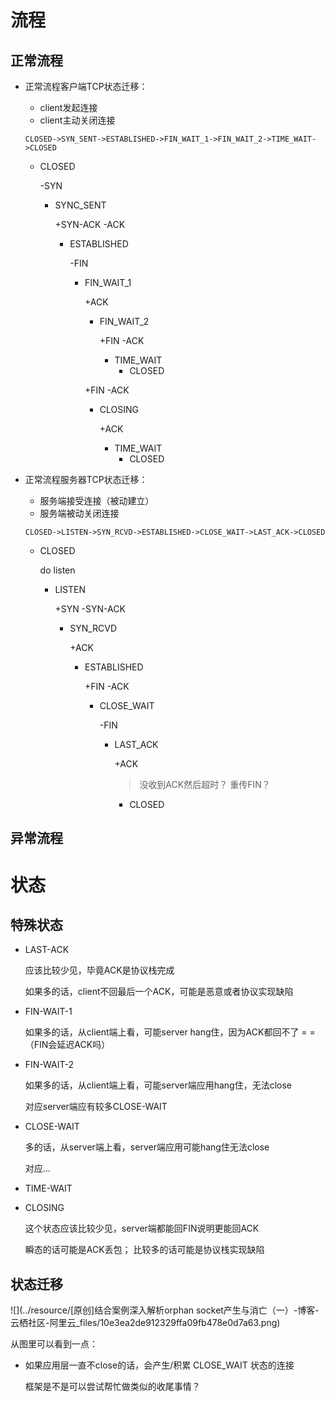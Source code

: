 

# 流程



## 正常流程



* 正常流程客户端TCP状态迁移：

  * client发起连接
  * client主动关闭连接

  `CLOSED->SYN_SENT->ESTABLISHED->FIN_WAIT_1->FIN_WAIT_2->TIME_WAIT->CLOSED`

  * CLOSED

    -SYN

    * SYNC_SENT

      +SYN-ACK -ACK

      * ESTABLISHED

        -FIN

        * FIN_WAIT_1

          +ACK

          * FIN_WAIT_2

            +FIN -ACK

            * TIME_WAIT
              * CLOSED

          +FIN -ACK

          * CLOSING

            +ACK

            * TIME_WAIT
              * CLOSED

* 正常流程服务器TCP状态迁移：

  * 服务端接受连接（被动建立）
  * 服务端被动关闭连接

  `CLOSED->LISTEN->SYN_RCVD->ESTABLISHED->CLOSE_WAIT->LAST_ACK->CLOSED`

  * CLOSED

    do listen

    * LISTEN

      +SYN -SYN-ACK

      * SYN_RCVD

        +ACK

        * ESTABLISHED

          +FIN -ACK

          * CLOSE_WAIT

            -FIN

            * LAST_ACK

              +ACK

              > 没收到ACK然后超时？ 重传FIN？

              * CLOSED





## 异常流程





# 状态



## 特殊状态



- LAST-ACK

  应该比较少见，毕竟ACK是协议栈完成

  如果多的话，client不回最后一个ACK，可能是恶意或者协议实现缺陷

- FIN-WAIT-1

  如果多的话，从client端上看，可能server hang住，因为ACK都回不了 = = （FIN会延迟ACK吗）

- FIN-WAIT-2

  如果多的话，从client端上看，可能server端应用hang住，无法close

  对应server端应有较多CLOSE-WAIT

- CLOSE-WAIT

  多的话，从server端上看，server端应用可能hang住无法close

  对应...

- TIME-WAIT

- CLOSING

  这个状态应该比较少见，server端都能回FIN说明更能回ACK

  瞬态的话可能是ACK丢包； 比较多的话可能是协议栈实现缺陷



## 状态迁移



![](../resource/[原创]结合案例深入解析orphan socket产生与消亡（一）-博客-云栖社区-阿里云_files/10e3ea2de912329ffa09fb478e0d7a63.png)



从图里可以看到一点：

* 如果应用层一直不close的话，会产生/积累 CLOSE_WAIT 状态的连接

  框架是不是可以尝试帮忙做类似的收尾事情？



